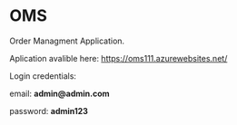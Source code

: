 # OMS

Order Managment Application.

Aplication avalible here: https://oms111.azurewebsites.net/

Login credentials:

   email: __admin@admin.com__
  
   password: __admin123__
